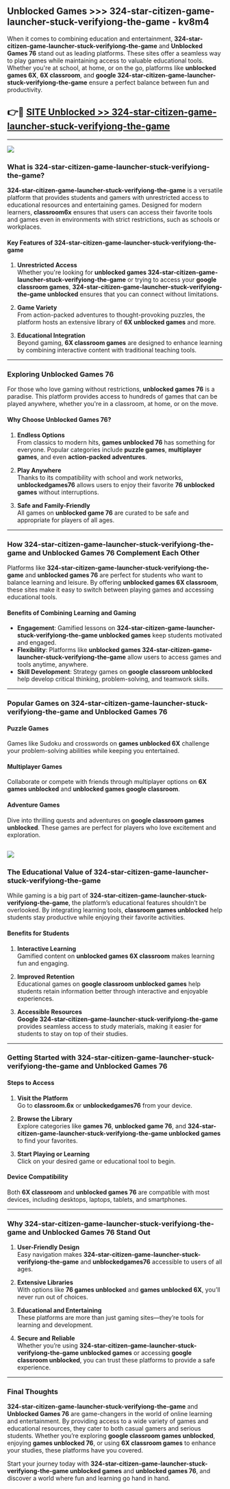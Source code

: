 ## Unblocked Games >>> 324-star-citizen-game-launcher-stuck-verifyiong-the-game - kv8m4 

When it comes to combining education and entertainment, **324-star-citizen-game-launcher-stuck-verifyiong-the-game** and **Unblocked Games 76** stand out as leading platforms. These sites offer a seamless way to play games while maintaining access to valuable educational tools. Whether you're at school, at home, or on the go, platforms like **unblocked games 6X**, **6X classroom**, and **google 324-star-citizen-game-launcher-stuck-verifyiong-the-game** ensure a perfect balance between fun and productivity.
## 👉🔴 [SITE Unblocked >> 324-star-citizen-game-launcher-stuck-verifyiong-the-game](http://premium.freeplayer.one?title=324-star-citizen-game-launcher-stuck-verifyiong-the-game&ref=22JU)
---
<a href="http://premium.freeplayer.one?title=324-star-citizen-game-launcher-stuck-verifyiong-the-game&ref=22JU/"><img src="https://github.com/user-attachments/assets/438f12ca-57a4-47a3-8ead-c64da593a1e5"/></a>
### What is 324-star-citizen-game-launcher-stuck-verifyiong-the-game?  

**324-star-citizen-game-launcher-stuck-verifyiong-the-game** is a versatile platform that provides students and gamers with unrestricted access to educational resources and entertaining games. Designed for modern learners, **classroom6x** ensures that users can access their favorite tools and games even in environments with strict restrictions, such as schools or workplaces.  

#### Key Features of 324-star-citizen-game-launcher-stuck-verifyiong-the-game  

1. **Unrestricted Access**  
   Whether you're looking for **unblocked games 324-star-citizen-game-launcher-stuck-verifyiong-the-game** or trying to access your **google classroom games**, **324-star-citizen-game-launcher-stuck-verifyiong-the-game unblocked** ensures that you can connect without limitations.  

2. **Game Variety**  
   From action-packed adventures to thought-provoking puzzles, the platform hosts an extensive library of **6X unblocked games** and more.  

3. **Educational Integration**  
   Beyond gaming, **6X classroom games** are designed to enhance learning by combining interactive content with traditional teaching tools.  



---

### Exploring Unblocked Games 76  

For those who love gaming without restrictions, **unblocked games 76** is a paradise. This platform provides access to hundreds of games that can be played anywhere, whether you're in a classroom, at home, or on the move.  

#### Why Choose Unblocked Games 76?  

1. **Endless Options**  
   From classics to modern hits, **games unblocked 76** has something for everyone. Popular categories include **puzzle games**, **multiplayer games**, and even **action-packed adventures**.  

2. **Play Anywhere**  
   Thanks to its compatibility with school and work networks, **unblockedgames76** allows users to enjoy their favorite **76 unblocked games** without interruptions.  

3. **Safe and Family-Friendly**  
   All games on **unblocked game 76** are curated to be safe and appropriate for players of all ages.  

---

### How 324-star-citizen-game-launcher-stuck-verifyiong-the-game and Unblocked Games 76 Complement Each Other  

Platforms like **324-star-citizen-game-launcher-stuck-verifyiong-the-game** and **unblocked games 76** are perfect for students who want to balance learning and leisure. By offering **unblocked games 6X classroom**, these sites make it easy to switch between playing games and accessing educational tools.  

#### Benefits of Combining Learning and Gaming  

- **Engagement**: Gamified lessons on **324-star-citizen-game-launcher-stuck-verifyiong-the-game unblocked games** keep students motivated and engaged.  
- **Flexibility**: Platforms like **unblocked games 324-star-citizen-game-launcher-stuck-verifyiong-the-game** allow users to access games and tools anytime, anywhere.  
- **Skill Development**: Strategy games on **google classroom unblocked** help develop critical thinking, problem-solving, and teamwork skills.  

---

### Popular Games on 324-star-citizen-game-launcher-stuck-verifyiong-the-game and Unblocked Games 76  

#### Puzzle Games  

Games like Sudoku and crosswords on **games unblocked 6X** challenge your problem-solving abilities while keeping you entertained.  

#### Multiplayer Games  

Collaborate or compete with friends through multiplayer options on **6X games unblocked** and **unblocked games google classroom**.  

#### Adventure Games  

Dive into thrilling quests and adventures on **google classroom games unblocked**. These games are perfect for players who love excitement and exploration.  

<a href="http://download.freeplayer.one?title=324-star-citizen-game-launcher-stuck-verifyiong-the-game&ref=23D/"><img src="https://github.com/user-attachments/assets/fe0c3e91-c8e1-489c-acf0-e2f614c12fb8"/></a>
---

### The Educational Value of 324-star-citizen-game-launcher-stuck-verifyiong-the-game  

While gaming is a big part of **324-star-citizen-game-launcher-stuck-verifyiong-the-game**, the platform’s educational features shouldn’t be overlooked. By integrating learning tools, **classroom games unblocked** help students stay productive while enjoying their favorite activities.  

#### Benefits for Students  

1. **Interactive Learning**  
   Gamified content on **unblocked games 6X classroom** makes learning fun and engaging.  

2. **Improved Retention**  
   Educational games on **google classroom unblocked games** help students retain information better through interactive and enjoyable experiences.  

3. **Accessible Resources**  
   **Google 324-star-citizen-game-launcher-stuck-verifyiong-the-game** provides seamless access to study materials, making it easier for students to stay on top of their studies.  

---

### Getting Started with 324-star-citizen-game-launcher-stuck-verifyiong-the-game and Unblocked Games 76  

#### Steps to Access  

1. **Visit the Platform**  
   Go to **classroom.6x** or **unblockedgames76** from your device.  

2. **Browse the Library**  
   Explore categories like **games 76**, **unblocked game 76**, and **324-star-citizen-game-launcher-stuck-verifyiong-the-game unblocked games** to find your favorites.  

3. **Start Playing or Learning**  
   Click on your desired game or educational tool to begin.  

#### Device Compatibility  

Both **6X classroom** and **unblocked games 76** are compatible with most devices, including desktops, laptops, tablets, and smartphones.  

---

### Why 324-star-citizen-game-launcher-stuck-verifyiong-the-game and Unblocked Games 76 Stand Out  

1. **User-Friendly Design**  
   Easy navigation makes **324-star-citizen-game-launcher-stuck-verifyiong-the-game** and **unblockedgames76** accessible to users of all ages.  

2. **Extensive Libraries**  
   With options like **76 games unblocked** and **games unblocked 6X**, you’ll never run out of choices.  

3. **Educational and Entertaining**  
   These platforms are more than just gaming sites—they’re tools for learning and development.  

4. **Secure and Reliable**  
   Whether you’re using **324-star-citizen-game-launcher-stuck-verifyiong-the-game unblocked games** or accessing **google classroom unblocked**, you can trust these platforms to provide a safe experience.  

---

### Final Thoughts  

**324-star-citizen-game-launcher-stuck-verifyiong-the-game** and **Unblocked Games 76** are game-changers in the world of online learning and entertainment. By providing access to a wide variety of games and educational resources, they cater to both casual gamers and serious students. Whether you’re exploring **google classroom games unblocked**, enjoying **games unblocked 76**, or using **6X classroom games** to enhance your studies, these platforms have you covered.  

Start your journey today with **324-star-citizen-game-launcher-stuck-verifyiong-the-game unblocked games** and **unblocked games 76**, and discover a world where fun and learning go hand in hand.  